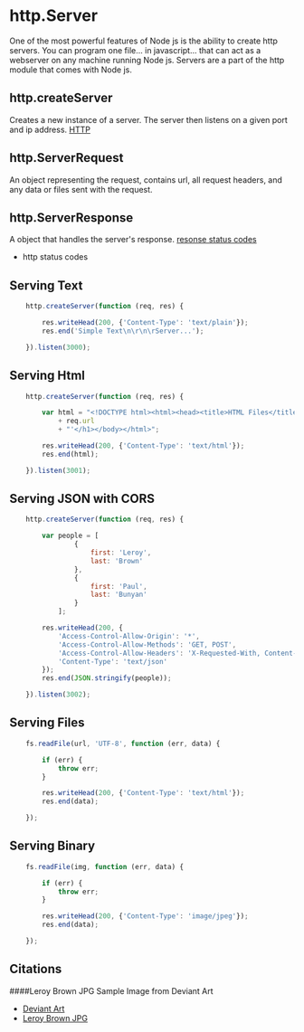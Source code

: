 http.Server
===========
One of the most powerful features of Node js is the ability to create http servers.  You can program one file... in javascript...
that can act as a webserver on any machine running Node js.  Servers are a part of the http module that comes with Node js.

http.createServer
-----------------
Creates a new instance of a server. The server then listens on a given port and ip address.
[HTTP](http://nodejs.org/api/http.html)


http.ServerRequest
------------------
An object representing the request, contains url, all request headers, and any data or files sent with the request.

http.ServerResponse
-------------------
A object that handles the server's response.
[resonse status codes](https://developer.mozilla.org/en-US/docs/Web/HTTP/Response_codes)

* http status codes


Serving Text
-------------

```javascript
    http.createServer(function (req, res) {

        res.writeHead(200, {'Content-Type': 'text/plain'});
        res.end('Simple Text\n\r\n\rServer...');

    }).listen(3000);
```

Serving Html
-------------

```javascript
    http.createServer(function (req, res) {

        var html = "<!DOCTYPE html><html><head><title>HTML Files</title></head><body><h1>Served from '"
            + req.url
            + "'</h1></body></html>";

        res.writeHead(200, {'Content-Type': 'text/html'});
        res.end(html);

    }).listen(3001);
```

Serving JSON with CORS
----------------------

```javascript
    http.createServer(function (req, res) {

        var people = [
                {
                    first: 'Leroy',
                    last: 'Brown'
                },
                {
                    first: 'Paul',
                    last: 'Bunyan'
                }
            ];

        res.writeHead(200, {
            'Access-Control-Allow-Origin': '*',
            'Access-Control-Allow-Methods': 'GET, POST',
            'Access-Control-Allow-Headers': 'X-Requested-With, Content-Type',
            'Content-Type': 'text/json'
        });
        res.end(JSON.stringify(people));

    }).listen(3002);
```

Serving Files
-------------

```javascript
    fs.readFile(url, 'UTF-8', function (err, data) {

        if (err) {
            throw err;
        }

        res.writeHead(200, {'Content-Type': 'text/html'});
        res.end(data);

    });

```

Serving Binary
--------------

```javascript
    fs.readFile(img, function (err, data) {

        if (err) {
            throw err;
        }

        res.writeHead(200, {'Content-Type': 'image/jpeg'});
        res.end(data);

    });
```

Citations
---------

####Leroy Brown JPG
Sample Image from Deviant Art
* [Deviant Art](http://www.deviantart.com/)
* [Leroy Brown JPG](http://obscuremailman.deviantart.com/art/Big-Bad-Leroy-Brown-186914374)